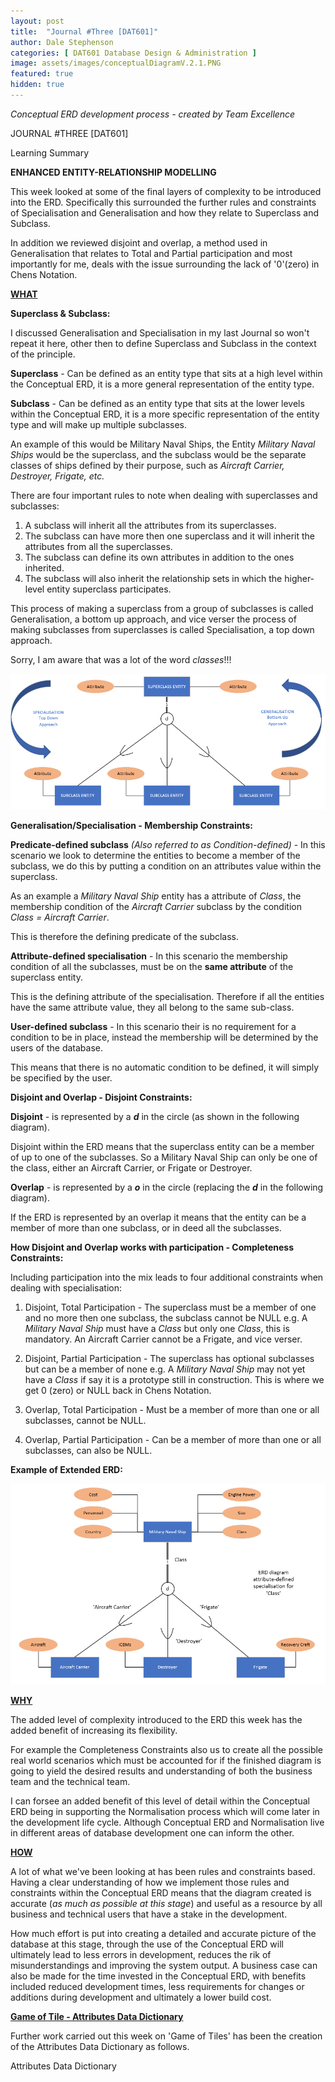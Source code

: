 ```yaml
---
layout: post
title:  "Journal #Three [DAT601]"
author: Dale Stephenson
categories: [ DAT601 Database Design & Administration ]
image: assets/images/conceptualDiagramV.2.1.PNG
featured: true
hidden: true
---
```

<i>Conceptual ERD development process - created by Team Excellence</i>

JOURNAL #THREE [DAT601]

Learning Summary<br>

<b>ENHANCED ENTITY-RELATIONSHIP MODELLING</b>

This week looked at some of the final layers of complexity to be introduced into the ERD. Specifically this surrounded the further rules and constraints of Specialisation and Generalisation and how they relate to Superclass and Subclass.

In addition we reviewed disjoint and overlap, a method used in Generalisation that relates to Total and Partial participation and most importantly for me, deals with the issue surrounding the lack of '0'(zero) in Chens Notation.  

<b><u>WHAT</u></b>

<b>Superclass & Subclass:</b>

I discussed Generalisation and Specialisation in my last Journal so won't repeat it here, other then to define Superclass and Subclass in the context of the principle.

<b>Superclass</b> - Can be defined as an entity type that sits at a high level within the Conceptual ERD, it is a more general representation of the entity type.

<b>Subclass</b> - Can be defined as an entity type that sits at the lower levels within the Conceptual ERD, it is a more specific representation of the entity type and will make up multiple subclasses.

An example of this would be Military Naval Ships, the Entity <i>Military Naval Ships</i> would be the superclass, and the subclass would be the separate classes of ships defined by their purpose, such as <i>Aircraft Carrier, Destroyer, Frigate, etc.</i>

There are four important rules to note when dealing with superclasses and subclasses:

1. A subclass will inherit all the attributes from its superclasses. 
2. The subclass can have more then one superclass and it will inherit the attributes from all the superclasses.
3. The subclass can define its own attributes in addition to the ones inherited.
4. The subclass will also inherit the relationship sets in which the higher-level entity superclass participates.

This process of making a superclass from a group of subclasses is called Generalisation, a bottom up approach, and vice verser the process of making subclasses from superclasses is called Specialisation, a top down approach.

Sorry, I am aware that was a lot of the word <i>classes</i>!!!<br>

<img src="/assets/images/sdj3-2.PNG" alt="Generalisation Specialisation Approach"><br>

<b>Generalisation/Specialisation - Membership Constraints:</b>

<b>Predicate-defined subclass</b> <i>(Also referred to as Condition-defined)</i> - In this scenario we look to determine the entities to become a member of the subclass, we do this by putting a condition on an attributes value within the superclass. 

As an example a <i>Military Naval Ship</i> entity has a attribute of <i>Class</i>, the membership condition of the <i>Aircraft Carrier</i> subclass by the condition <i>Class = Aircraft Carrier</i>.

This is therefore the defining predicate of the subclass.

<b>Attribute-defined specialisation</b> - In this scenario the membership condition of all the subclasses, must be on the <b>same attribute</b> of the superclass entity. 

This is the defining attribute of the specialisation. Therefore if all the entities have the same attribute value, they all belong to the same sub-class.

<b>User-defined subclass</b> - In this scenario their is no requirement for a condition to be in place, instead the membership will be determined by the users of the database. 

This means that there is no automatic condition to be defined, it will simply be specified by the user.

<b>Disjoint and Overlap - Disjoint Constraints:</b>

<b>Disjoint</b> - is represented by a <b><i>d</i></b> in the circle (as shown in the following diagram).

Disjoint within the ERD means that the superclass entity can be a member of up to one of the subclasses. So a Military Naval Ship can only be one of the class, either an Aircraft Carrier, or Frigate or Destroyer.

<b>Overlap</b> - is represented by a <b><i>o</i></b> in the circle (replacing the <b><i>d</i></b> in the following diagram).

If the ERD is represented by an overlap it means that the entity can be a member of more than one subclass, or in deed all the subclasses.

<b>How Disjoint and Overlap works with participation - Completeness Constraints:</b>

Including participation into the mix leads to four additional constraints when dealing with specialisation:

1. Disjoint, Total Participation - The superclass must be a member of one and no more then one subclass, the subclass cannot be NULL e.g. A <i>Military Naval Ship</i> must have a <i>Class</i> but only one <i>Class</i>, this is mandatory. An Aircraft Carrier cannot be a Frigate, and vice verser. 

2. Disjoint, Partial Participation - The superclass has optional subclasses but can be a member of none e.g. A <i>Military Naval Ship</i> may not yet have a <i>Class</i> if say it is a prototype still in construction. This is where we get 0 (zero) or NULL back in Chens Notation. 

3. Overlap, Total Participation - Must be a member of more than one or all subclasses, cannot be NULL. 

4. Overlap, Partial Participation - Can be a member of more than one or all subclasses, can also be NULL. 

<b>Example of Extended ERD:</b>

<img src="/assets/images/sdj3.PNG" alt="Specialisation Diagram"><br>

<b><u>WHY</u></b>

The added level of complexity introduced to the ERD this week has the added benefit of increasing its flexibility. 

For example the Completeness Constraints also us to create all the possible real world scenarios which must be accounted for if the finished diagram is going to yield the desired results and understanding of both the business team and the technical team. 

I can forsee an added benefit of this level of detail within the Conceptual ERD being in supporting the Normalisation process which will come later in the development life cycle. Although Conceptual ERD and Normalisation live in different areas of database development one can inform the other. 

<b><u>HOW</u></b>

A lot of what we've been looking at has been rules and constraints based. Having a clear understanding of how we implement those rules and constraints within the Conceptual ERD means that the diagram created is accurate (<i>as much as possible at this stage</i>) and useful as a resource by all business and technical users that have a stake in the development.

How much effort is put into creating a detailed and accurate picture of the database at this stage, through the use of the Conceptual ERD will ultimately lead to less errors in development, reduces the rik of misunderstandings and improving the system output. A business case can also be made for the time invested in the Conceptual ERD, with benefits included reduced development times, less requirements for changes or additions during development and ultimately a lower build cost.

<b><u>Game of Tile - Attributes Data Dictionary</u></b>

Further work carried out this week on 'Game of Tiles' has been the creation of the Attributes Data Dictionary as follows. 

<object data="/assets/docs/GoT_DD.pdf" type="application/pdf" width="100%" height="800px">
  <p>Attributes Data Dictionary<a href="/assets/docs/GoT_DD.pdf"></a></p>
</object>











